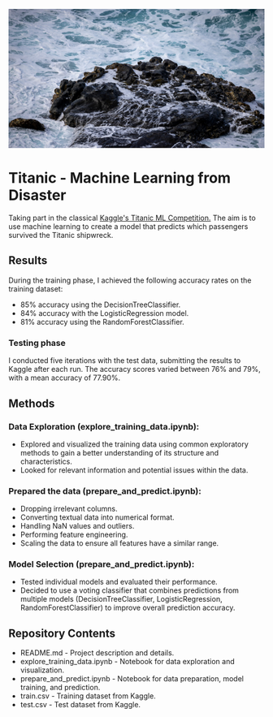 

![Picture of ocean](https://github.com/vilmahietala/images/blob/master/ocean.png?raw=true)



 # Titanic - Machine Learning from Disaster


Taking part in the classical [Kaggle's Titanic ML Competition.](https://www.kaggle.com/competitions/titanic) The aim is to use machine learning to create a model that predicts which passengers survived the Titanic shipwreck.

## Results

During the training phase, I achieved the following accuracy rates on the training dataset:

 - 85% accuracy using the DecisionTreeClassifier.
 - 84% accuracy with the LogisticRegression model.
 - 81% accuracy using the RandomForestClassifier.

### Testing phase
I conducted five iterations with the test data, submitting the results to Kaggle after each run. The accuracy scores varied between 76% and 79%, with a mean accuracy of 77.90%.

## Methods

### Data Exploration (explore_training_data.ipynb):
- Explored and visualized the training data using common exploratory methods to gain a better understanding of its structure and characteristics.
- Looked for relevant information and potential issues within the data.
### Prepared the data (prepare_and_predict.ipynb):
  - Dropping irrelevant columns.
  - Converting textual data into numerical format.
  - Handling NaN values and outliers.
  - Performing feature engineering.
  - Scaling the data to ensure all features have a similar range.

### Model Selection (prepare_and_predict.ipynb):
  - Tested individual models and evaluated their performance.
  - Decided to use a voting classifier that combines predictions from multiple models (DecisionTreeClassifier, LogisticRegression, RandomForestClassifier) to improve overall prediction accuracy.

## Repository Contents

- README.md - Project description and details.
- explore_training_data.ipynb - Notebook for data exploration and visualization.
- prepare_and_predict.ipynb - Notebook for data preparation, model training, and prediction.
- train.csv - Training dataset from Kaggle.
- test.csv - Test dataset from Kaggle.
